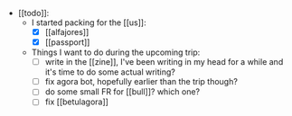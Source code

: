 - [[todo]]:
    - I started packing for the [[us]]:
        - [x] [[alfajores]]
        - [x] [[passport]]
    - Things I want to do during the upcoming trip:
        - [ ] write in the [[zine]], I've been writing in my head for a while and it's time to do some actual writing?
        - [ ] fix agora bot, hopefully earlier than the trip though?
        - [ ] do some small FR for [[bull]]? which one?
        - [ ] fix [[betulagora]]
